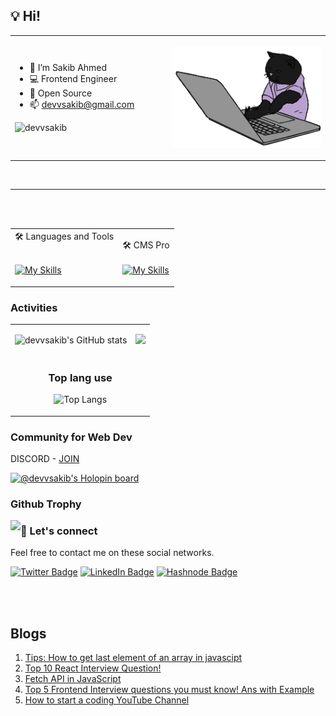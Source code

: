 <!-- # <p align="center">***OFFLINE, GRADUATION TIME. Wish Me LUCK***</p> 2022 12 17 -->


## 💡‍ Hi!
<table border="0" >
<tr>
<td width="50%">

- 👋 I’m Sakib Ahmed
- 💻 Frontend Engineer
- 🧩 Open Source
- 📫 devvsakib@gmail.com
<p align="left"> <img src="https://komarev.com/ghpvc/?username=devvsakib&label=Visitors&color=yellow&style=flat" alt="devvsakib" /></p>

</td>
<td width="50%">
<p align='center'> <img alt="HTML" src="./cat.gif" height="" width="300" alt="coding cat"> </p>
</td>
</tr>
</table>
 <br>
 
---


<!-- 
<a href="https://app.daily.dev/devvsakib">
<img src="https://api.daily.dev/devcards/a709fe2da0104532bac3a421cdec7139.png?r=8lg" width="200" alt="Sakib Ahmed's Dev Card"/>
</a>
 -->
<br>
<br>

<table>
  <tr>
<td>
 🛠️ Languages and Tools
<br> <br>
 
[![My Skills](https://skillicons.dev/icons?i=js,ts,html,css,tailwind,styledcomponents,materialui,react,redux,nextjs,firebase,webpack,java,cpp,python,php,mongodb,mysql,django,vscode,bash,git,github&perline=10)](https://skillicons.dev) 
</td>
<td>
 
🛠️ CMS Pro <br> <br>
[![My Skills](https://skillicons.dev/icons?i=wordpress,shopify,joomla&perline=10)](https://skillicons.dev)
 
</td> 
  </tr>
 </table>


### Activities
<table border="0px" align="center"><tr><td>
  <div>
    <p style="margin-bottom:0">
     
  ![devvsakib's GitHub stats](https://github-readme-stats.vercel.app/api?username=devvsakib&show_icons=true&theme=radical)
   
   </p>
  </div>
</td><td>
  
  <img src="https://github-readme-streak-stats.herokuapp.com/?user=devvsakib&show_icons=true&theme=algolia&include_all_commit=true&count_private=true"/> 
  
  </td>
 <tr>
  <td colspan="2" style='text-align="center"'>
       
### <p align="center">Top lang use </p>
   
   <div align="center">

   ![Top Langs](https://github-readme-stats.vercel.app/api/top-langs/?username=devvsakib&layout=compact)  
  
   </div>
  
  </td>
 </tr>
<!-- [Test](https://github.com/devvsakib/github-readme-stats) -->
</table>

### Community for Web Dev
DISCORD - [JOIN](https://discord.com/invite/6XRTeHRxWV)

[![@devvsakib's Holopin board](https://holopin.me/devvsakib)](https://holopin.io/@devvsakib)
 
### Github Trophy
 <div style="width:'100%'">
  <img src="https://github-profile-trophy.vercel.app/?username=devvsakib&column=6&theme=onedark" align="left"/>
</div>


### 💬 Let's connect

Feel free to contact me on these social networks.
<p style="display:block">
 
[![Twitter Badge](https://img.shields.io/badge/Twitter-1DA1F2?style=for-the-badge&logo=twitter&logoColor=white)](https://twitter.com/devvsakib)
[![LinkedIn Badge](https://img.shields.io/badge/LinkedIn-0077B5?style=for-the-badge&logo=linkedin&logoColor=white)](https://www.linkedin.com/in/devvsakib/)
[![Hashnode Badge](https://img.shields.io/badge/Hashnode-2962FF?style=for-the-badge&logo=hashnode&logoColor=white)](https://hashnode.com/@devvsakib)
</p>
<br>
<br>

## Blogs
1. [Tips: How to get last element of an array in javascipt](https://dev.to/devvsakib/tips-how-to-get-last-element-of-an-array-in-javascipt-3k2j)
2. [Top 10 React Interview Question!](https://dev.to/devvsakib/top-10-react-interview-question--584n)
3. [Fetch API in JavaScript](https://dev.to/devvsakib/fetch-api-in-javascript-54o6)
4. [Top 5 Frontend Interview questions you must know! Ans with Example ](https://dev.to/devvsakib/top-5-frontend-interview-questions-you-must-know-ans-with-example-5cnm)
5. [How to start a coding YouTube Channel](http://devvsakib.me/how-to-start-a-coding-youtube-channel)
